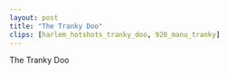 ```yaml
---
layout: post
title: "The Tranky Doo"
clips: [harlem_hotshots_tranky_doo, 920_manu_tranky]
---
```


The Tranky Doo